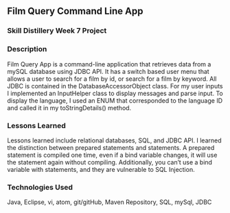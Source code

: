 ## Film Query Command Line App

### Skill Distillery Week 7 Project

### Description
Film Query App is a command-line application that retrieves data from a mySQL database using JDBC API. It has a switch based user menu that allows a user to search for a film by id, or search for a film by keyword. All JDBC is contained in the DatabaseAccessorObject class. For my user inputs I implemented an InputHelper class to display messages and parse input. To display the language, I used an ENUM that corresponded to the language ID and called it in my toStringDetails() method.


### Lessons Learned
Lessons learned include relational databases, SQL, and JDBC API. I learned the distinction between prepared statements and statements. A prepared statement is compiled one time, even if a bind variable changes, it will use the statement again without compiling. Additionally, you can’t use a bind variable with statements, and they are vulnerable to SQL Injection.


### Technologies Used
Java, Eclipse, vi, atom, git/gitHub, Maven Repository, SQL, mySql, JDBC
